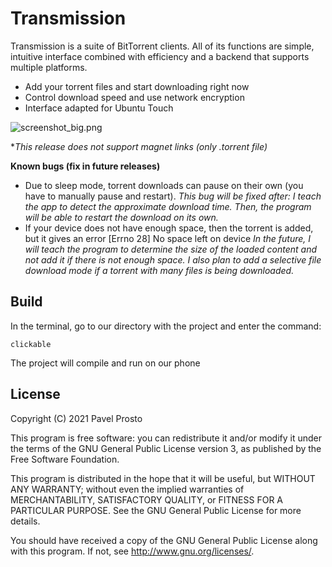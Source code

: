 # Transmission

Transmission is a suite of BitTorrent clients. All of its functions are simple, intuitive interface combined with efficiency and a backend that supports multiple platforms.
- Add your torrent files and start downloading right now
- Control download speed and use network encryption
- Interface adapted for Ubuntu Touch

![screenshot_big.png](_resources/screenshot_big.png)

**This release does not support magnet links (only *.torrent file)**

**Known bugs (fix in future releases)**

- Due to sleep mode, torrent downloads can pause on their own (you have to manually pause and restart).
*This bug will be fixed after: I teach the app to detect the approximate download time. Then, the program will be able to restart the download on its own.*
- If your device does not have enough space, then the torrent is added, but it gives an error [Errno 28] No space left on device
*In the future, I will teach the program to determine the size of the loaded content and not add it if there is not enough space.*
*I also plan to add a selective file download mode if a torrent with many files is being downloaded.*

## Build
In the terminal, go to our directory with the project and enter the command:
    
    clickable
    
The project will compile and run on our phone

## License

Copyright (C) 2021  Pavel Prosto

This program is free software: you can redistribute it and/or modify it under the terms of the GNU General Public License version 3, as published
by the Free Software Foundation.

This program is distributed in the hope that it will be useful, but WITHOUT ANY WARRANTY; without even the implied warranties of MERCHANTABILITY, SATISFACTORY QUALITY, or FITNESS FOR A PARTICULAR PURPOSE.  See the GNU General Public License for more details.

You should have received a copy of the GNU General Public License along with this program.  If not, see <http://www.gnu.org/licenses/>.
